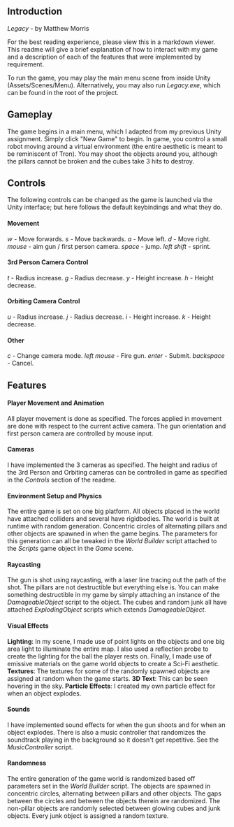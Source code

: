 ## Introduction
*Legacy* - by Matthew Morris

For the best reading experience, please view this in a markdown viewer. This readme will give a brief explanation of how to interact with my game and a description of each of the features that were implemented by requirement.

To run the game, you may play the main menu scene from inside Unity (Assets/Scenes/Menu). Alternatively, you may also run *Legacy.exe*, which can be found in the root of the project.

## Gameplay
The game begins in a main menu, which I adapted from my previous Unity assignment. Simply click "New Game" to begin. In game, you control a small robot moving around a virtual environment (the entire aesthetic is meant to be reminiscent of Tron). You may shoot the objects around you, although the pillars cannot be broken and the cubes take 3 hits to destroy.

## Controls
The following controls can be changed as the game is launched via the Unity interface; but here follows the default keybindings and what they do.

#### Movement
*w* - Move forwards.
*s* - Move backwards.
*a* - Move left.
*d* - Move right.
*mouse* - aim gun / first person camera.
*space* - jump.
*left shift* - sprint.

#### 3rd Person Camera Control
*t* - Radius increase.
*g* - Radius decrease.
*y* - Height increase.
*h* - Height decrease.

#### Orbiting Camera Control
*u* - Radius increase.
*j* - Radius decrease.
*i* - Height increase.
*k* - Height decrease.

#### Other
*c* - Change camera mode.
*left mouse* - Fire gun.
*enter* - Submit.
*backspace* - Cancel.

## Features

#### Player Movement and Animation
All player movement is done as specified. The forces applied in movement are done with respect to the current active camera. The gun orientation and first person camera are controlled by mouse input.

#### Cameras
I have implemented the 3 cameras as specified. The height and radius of the 3rd Person and Orbiting cameras can be controlled in game as specified in the *Controls* section of the readme.

#### Environment Setup and Physics
The entire game is set on one big platform. All objects placed in the world have attached colliders and several have rigidbodies. The world is built at runtime with random generation. Concentric circles of alternating pillars and other objects are spawned in when the game begins. The parameters for this generation can all be tweaked in the *World Builder* script attached to the *Scripts* game object in the *Game* scene.

#### Raycasting
The gun is shot using raycasting, with a laser line tracing out the path of the shot. The pillars are not destructible but everything else is. You can make something destructible in my game by simply attaching an instance of the *DamageableObject* script to the object. The cubes and random junk all have attached *ExplodingObject* scripts which extends *DamageableObject*.

#### Visual Effects
**Lighting**: In my scene, I made use of point lights on the objects and one big area light to illuminate the entire map. I also used a reflection probe to create the lighting for the ball the player rests on. Finally, I made use of emissive materials on the game world objects to create a Sci-Fi aesthetic.
**Textures**: The textures for some of the randomly spawned objects are assigned at random when the game starts.
**3D Text**: This can be seen hovering in the sky.
**Particle Effects**: I created my own particle effect for when an object explodes.

#### Sounds
I have implemented sound effects for when the gun shoots and for when an object explodes. There is also a music controller that randomizes the soundtrack playing in the background so it doesn't get repetitive. See the *MusicController* script.

#### Randomness
The entire generation of the game world is randomized based off parameters set in the *World Builder* script. The objects are spawned in concentric circles, alternating between pillars and other objects. The gaps between the circles and between the objects therein are randomized. The non-pillar objects are randomly selected between glowing cubes and junk objects. Every junk object is assigned a random texture.
